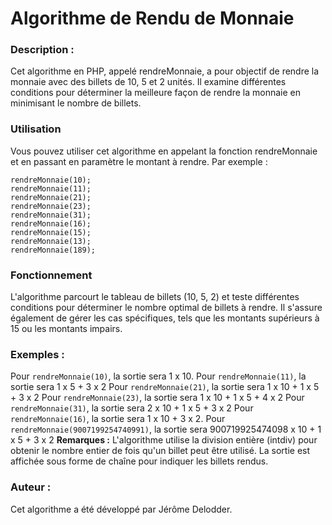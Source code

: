# Algorithme de Rendu de Monnaie

### Description :

Cet algorithme en PHP, appelé rendreMonnaie, a pour objectif de rendre la monnaie avec des billets de 10, 5 et 2 unités. Il examine différentes conditions pour déterminer la meilleure façon de rendre la monnaie en minimisant le nombre de billets.

### Utilisation

Vous pouvez utiliser cet algorithme en appelant la fonction rendreMonnaie et en passant en paramètre le montant à rendre. Par exemple :

```
rendreMonnaie(10);
rendreMonnaie(11);
rendreMonnaie(21);
rendreMonnaie(23);
rendreMonnaie(31);
rendreMonnaie(16);
rendreMonnaie(15);
rendreMonnaie(13);
rendreMonnaie(189);
```

### Fonctionnement

L'algorithme parcourt le tableau de billets (10, 5, 2) et teste différentes conditions pour déterminer le nombre optimal de billets à rendre. Il s'assure également de gérer les cas spécifiques, tels que les montants supérieurs à 15 ou les montants impairs.

### Exemples :

Pour `rendreMonnaie(10)`, la sortie sera 1 x 10.
Pour `rendreMonnaie(11)`, la sortie sera 1 x 5 + 3 x 2
Pour `rendreMonnaie(21)`, la sortie sera 1 x 10 + 1 x 5 + 3 x 2
Pour `rendreMonnaie(23)`, la sortie sera 1 x 10 + 1 x 5 + 4 x 2
Pour `rendreMonnaie(31)`, la sortie sera 2 x 10 + 1 x 5 + 3 x 2
Pour `rendreMonnaie(16)`, la sortie sera 1 x 10 + 3 x 2.
Pour `rendreMonnaie(9007199254740991)`, la sortie sera 900719925474098 x 10 + 1 x 5 + 3 x 2
**Remarques :**
L'algorithme utilise la division entière (intdiv) pour obtenir le nombre entier de fois qu'un billet peut être utilisé.
La sortie est affichée sous forme de chaîne pour indiquer les billets rendus.

### **Auteur :**

Cet algorithme a été développé par Jérôme Delodder.
